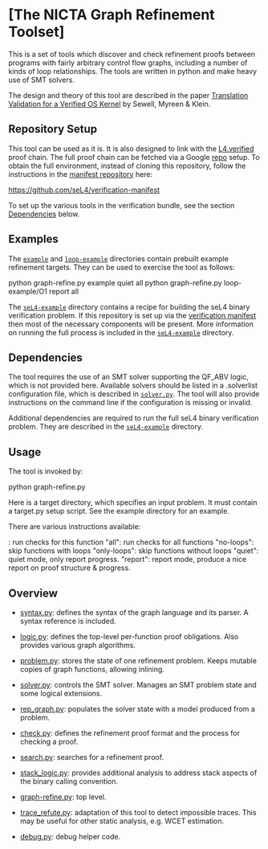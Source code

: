 [The NICTA Graph Refinement Toolset]
====================================

This is a set of tools which discover and check refinement proofs between
programs with fairly arbitrary control flow graphs, including a number of
kinds of loop relationships. The tools are written in python and make heavy
use of SMT solvers.

The design and theory of this tool are described in the paper [Translation
Validation for a Verified OS Kernel][1] by Sewell, Myreen & Klein.

  [1]: https://ssrg.nicta.com.au/publications/nictaabstracts/Sewell_MK_13.abstract.pml "Translation Validation for a Verified OS Kernel"

Repository Setup
----------------

This tool can be used as it is. It is also designed to link with the
[L4.verified][2] proof chain. The full proof chain can be fetched via a
Google [repo][3] setup. To obtain the full environment, instead of cloning
this repository, follow the instructions in the [manifest repository][4] here:

   https://github.com/seL4/verification-manifest

To set up the various tools in the verification bundle, see the section
[Dependencies](#dependencies) below.

  [2]: https://github.com/seL4/l4v                   "L4.verified Repository"
  [3]: http://source.android.com/source/downloading.html#installing-repo     "google repo installation"
  [4]: https://github.com/seL4/verification-manifest "Verification Manifest Repository"

Examples
--------

The [`example`](example/) and [`loop-example`](loop-example/) directories
contain prebuilt example refinement targets. They can be used to exercise the
tool as follows:

   python graph-refine.py example quiet all
   python graph-refine.py loop-example/O1 report all

The [`seL4-example`](seL4-example/) directory contains a recipe for building
the seL4 binary verification problem. If this repository is set up via the
[verification manifest][4] then most of the necessary components will be
present. More information on running the full process is included in the
[`seL4-example`](seL4-example/) directory.

Dependencies
------------

The tool requires the use of an SMT solver supporting the QF\_ABV logic, which
is not provided here. Available solvers should be listed in a .solverlist
configuration file, which is described in [`solver.py`](solver.py). The tool
will also provide instructions on the command line if the configuration is
missing or invalid.

Additional dependencies are required to run the full seL4 binary verification
problem. They are described in the [`seL4-example`](seL4-example/) directory.

Usage
-----

The tool is invoked by:

   python graph-refine.py <target> <instructions>

Here <target> is a target directory, which specifies an input problem. It must
contain a target.py setup script. See the example directory for an example.

There are various instructions available:

  <name of function>: run checks for this function
  "all": run checks for all functions
  "no-loops": skip functions with loops
  "only-loops": skip functions without loops
  "quiet": quiet mode, only report progress.
  "report": report mode, produce a nice report on proof structure & progress.

Overview
--------

  - [syntax.py](syntax.py): defines the syntax of the graph language and its parser. A syntax reference is included.
  - [logic.py](logic.py): defines the top-level per-function proof obligations. Also provides various graph algorithms.
  - [problem.py](problem.py): stores the state of one refinement problem. Keeps mutable copies of graph functions, allowing inlining.
  - [solver.py](solver.py): controls the SMT solver. Manages an SMT problem state and some logical extensions.
  - [rep\_graph.py](rep_graph.py): populates the solver state with a model produced from a problem.
  - [check.py](check.py): defines the refinement proof format and the process for checking a proof.
  - [search.py](search.py): searches for a refinement proof.
  - [stack\_logic.py](stack_logic.py): provides additional analysis to address stack aspects of the binary calling convention.
  - [graph-refine.py](graph-refine.py): top level.

  - [trace\_refute.py](trace_refute.py): adaptation of this tool to detect
    impossible traces. This may be useful for other static analysis, e.g. WCET
    estimation.
  - [debug.py](debug.py): debug helper code.

